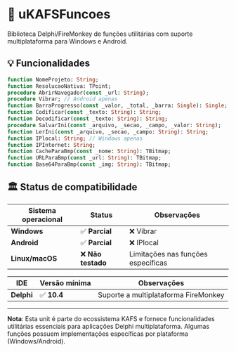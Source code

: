 # 🧩 uKAFSFuncoes

Biblioteca Delphi/FireMonkey de funções utilitárias com suporte multiplataforma para Windows e Android.

## 💡 Funcionalidades
```pascal
function NomeProjeto: String; 
function ResolucaoNativa: TPoint; 
procedure AbrirNavegador(const _url: String); 
procedure Vibrar; // Android apenas
function BarraProgresso(const _valor, _total, _barra: Single): Single; 
function Codificar(const _texto: String): String; 
function Decodificar(const _texto: String): String; 
procedure SalvarIni(const _arquivo, _secao, _campo, _valor: String);
function LerIni(const _arquivo, _secao, _campo: String): String;
function IPlocal: String; // Windows apenas
function IPInternet: String; 
function CacheParaBmp(const _nome: String): TBitmap; 
function URLParaBmp(const _url: String): TBitmap; 
function Base64ParaBmp(const _img: String): TBitmap; 
```

## 🏛️ Status de compatibilidade

| Sistema operacional | Status               | Observações                           |
|-----------------|----------------------|---------------------------------------|
| **Windows**     | ✅ **Parcial**       | ❌ Vibrar                            |
| **Android**     | ✅ **Parcial**       | ❌ IPlocal                           |
| **Linux/macOS** | ❌ **Não testado**   | Limitações nas funções específicas   |

| IDE             | Versão mínima       | Observações                           |
|-----------------|---------------------|---------------------------------------|
| **Delphi**      | ✅ **10.4**         | Suporte a multiplataforma FireMonkey  |

---

**Nota**: Esta unit é parte do ecossistema KAFS e fornece funcionalidades utilitárias essenciais para aplicações Delphi multiplataforma. Algumas funções possuem implementações específicas por plataforma (Windows/Android).
